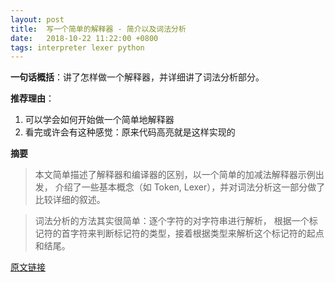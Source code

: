 ```yaml
---
layout: post
title:  写一个简单的解释器 - 简介以及词法分析
date:   2018-10-22 11:22:00 +0800
tags: interpreter lexer python
---
```


**一句话概括**：讲了怎样做一个解释器，并详细讲了词法分析部分。

**推荐理由**：

1. 可以学会如何开始做一个简单地解释器
2. 看完或许会有这种感觉：原来代码高亮就是这样实现的

<!--more-->

**摘要**

> 本文简单描述了解释器和编译器的区别，以一个简单的加减法解释器示例出发，
> 介绍了一些基本概念（如 Token, Lexer），并对词法分析这一部分做了比较详细的叙述。

> 词法分析的方法其实很简单：逐个字符的对字符串进行解析，
> 根据一个标记符的首字符来判断标记符的类型，接着根据类型来解析这个标记符的起点和结尾。

[原文链接](http://cosven.me/blogs/81)
